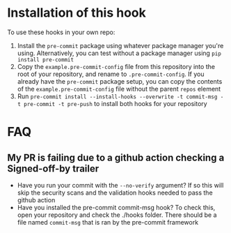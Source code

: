 # Installation of this hook

To use these hooks in your own repo:

1. Install the `pre-commit` package using whatever package manager you're using. Alternatively, you can test without a package manager using `pip install pre-commit`
1. Copy the `example.pre-commit-config` file from this repository into the root of your repository, and rename to `.pre-commit-config`. If you already have the `pre-commit` package setup, you can copy the contents of the `example.pre-commit-config` file without the parent `repos` element
1. Run `pre-commit install --install-hooks --overwrite -t commit-msg -t pre-commit -t pre-push` to install both hooks for your repository

# FAQ

## My PR is failing due to a github action checking a Signed-off-by trailer

- Have you run your commit with the `--no-verify` argument? If so this will skip the security scans and the validation hooks needed to pass the github action
- Have you installed the pre-commit commit-msg hook? To check this, open your repository and check the ./hooks folder. There should be a file named `commit-msg` that is ran by the pre-commit framework
